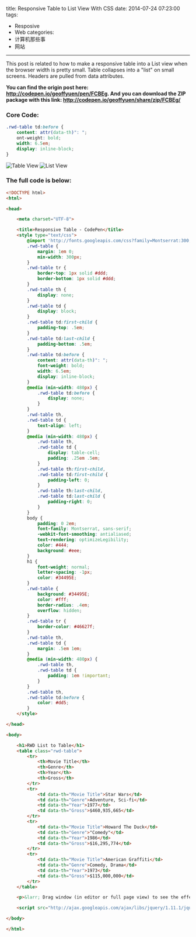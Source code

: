 title: Responsive Table to List View With CSS
date: 2014-07-24 07:23:00
tags:
 - Resposive
 - Web
categories:
 - 计算机那些事
 - 网站
---
This post is related to how to make a responsive table into a List view when the browser width is pretty small.
Table collapses into a "list" on small screens. Headers are pulled from data attributes.

**You can find the origin post here: http://codepen.io/geoffyuen/pen/FCBEg. And you can download the ZIP package with this link: http://codepen.io/geoffyuen/share/zip/FCBEg/**


<!-- more -->

### Core Code:

```css
.rwd-table td:before {
    content: attr(data-th)": ";
    ont-weight: bold;
    width: 6.5em;
    display: inline-block;
}
```
![Table View](https://dn-myblog.qbox.me/img/responsiveTable/1.png "Table View")
![List View](https://dn-myblog.qbox.me/img/responsiveTable/2.png "List View")

### The full code is below:

```html
<!DOCTYPE html>
<html>

<head>

    <meta charset="UTF-8">

    <title>Responsive Table - CodePen</title>
    <style type="text/css">
        @import 'http://fonts.googleapis.com/css?family=Montserrat:300,400,700';
        .rwd-table {
            margin: 1em 0;
            min-width: 300px;
        }
        .rwd-table tr {
            border-top: 1px solid #ddd;
            border-bottom: 1px solid #ddd;
        }
        .rwd-table th {
            display: none;
        }
        .rwd-table td {
            display: block;
        }
        .rwd-table td:first-child {
            padding-top: .5em;
        }
        .rwd-table td:last-child {
            padding-bottom: .5em;
        }
        .rwd-table td:before {
            content: attr(data-th)": ";
            font-weight: bold;
            width: 6.5em;
            display: inline-block;
        }
        @media (min-width: 480px) {
            .rwd-table td:before {
                display: none;
            }
        }
        .rwd-table th,
        .rwd-table td {
            text-align: left;
        }
        @media (min-width: 480px) {
            .rwd-table th,
            .rwd-table td {
                display: table-cell;
                padding: .25em .5em;
            }
            .rwd-table th:first-child,
            .rwd-table td:first-child {
                padding-left: 0;
            }
            .rwd-table th:last-child,
            .rwd-table td:last-child {
                padding-right: 0;
            }
        }
        body {
            padding: 0 2em;
            font-family: Montserrat, sans-serif;
            -webkit-font-smoothing: antialiased;
            text-rendering: optimizeLegibility;
            color: #444;
            background: #eee;
        }
        h1 {
            font-weight: normal;
            letter-spacing: -1px;
            color: #34495E;
        }
        .rwd-table {
            background: #34495E;
            color: #fff;
            border-radius: .4em;
            overflow: hidden;
        }
        .rwd-table tr {
            border-color: #46627f;
        }
        .rwd-table th,
        .rwd-table td {
            margin: .5em 1em;
        }
        @media (min-width: 480px) {
            .rwd-table th,
            .rwd-table td {
                padding: 1em !important;
            }
        }
        .rwd-table th,
        .rwd-table td:before {
            color: #dd5;
        }
    </style>

</head>

<body>

    <h1>RWD List to Table</h1>
    <table class="rwd-table">
        <tr>
            <th>Movie Title</th>
            <th>Genre</th>
            <th>Year</th>
            <th>Gross</th>
        </tr>
        <tr>
            <td data-th="Movie Title">Star Wars</td>
            <td data-th="Genre">Adventure, Sci-fi</td>
            <td data-th="Year">1977</td>
            <td data-th="Gross">$460,935,665</td>
        </tr>
        <tr>
            <td data-th="Movie Title">Howard The Duck</td>
            <td data-th="Genre">"Comedy"</td>
            <td data-th="Year">1986</td>
            <td data-th="Gross">$16,295,774</td>
        </tr>
        <tr>
            <td data-th="Movie Title">American Graffiti</td>
            <td data-th="Genre">Comedy, Drama</td>
            <td data-th="Year">1973</td>
            <td data-th="Gross">$115,000,000</td>
        </tr>
    </table>

    <p>&larr; Drag window (in editor or full page view) to see the effect. &rarr;</p>

    <script src="http://ajax.googleapis.com/ajax/libs/jquery/1.11.1/jquery.min.js"></script>

</body>

</html>
```
